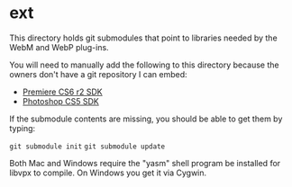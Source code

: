 ext
===

This directory holds git submodules that point to libraries needed by the WebM and WebP plug-ins.

You will need to manually add the following to this directory because the owners don't have a git repository I can embed:

* [Premiere CS6 r2 SDK](http://www.adobe.com/devnet/premiere/sdk/cs6.html)
* [Photoshop CS5 SDK](http://www.adobe.com/devnet/photoshop/sdk.html)


If the submodule contents are missing, you should be able to get them by typing:

`git submodule init`
`git submodule update`

Both Mac and Windows require the "yasm" shell program be installed for libvpx to compile.  On Windows you get it via Cygwin.

